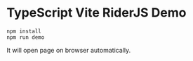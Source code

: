 TypeScript Vite RiderJS Demo
===========================

```
npm install
npm run demo
```

It will open page on browser automatically.
